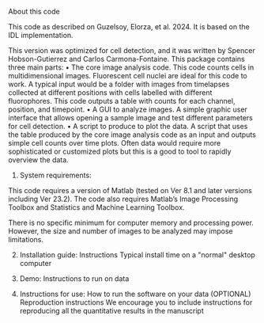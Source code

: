 About this code

This code as described on Guzelsoy, Elorza, et al. 2024.
It is based on the IDL implementation. 

This version was optimized for cell detection, and it was written by Spencer Hobson-Gutierrez and Carlos Carmona-Fontaine.
This package contains three main parts:
•	The core image analysis code. This code counts cells in multidimensional images. Fluorescent cell nuclei are ideal for this code to work. A typical input would be a folder with images from timelapses collected at different positions with cells labelled with different fluorophores. This code outputs a table with counts for each channel, position, and timepoint.
•	A GUI to analyze images. A simple graphic user interface that allows opening a sample image and test different parameters for cell detection.
•	A script to produce to plot the data. A script that uses the table produced by the core image analysis code as an input and outputs simple cell counts over time plots. Often data would require more sophisticated or customized plots but this is a good to tool to rapidly overview the data.

1. System requirements:

This code requires a version of Matlab (tested on Ver 8.1 and later versions including Ver 23.2). The code also requires Matlab’s Image Processing Toolbox and Statistics and Machine Learning Toolbox.

There is no specific minimum for computer memory and processing power. However, the size and number of images to be analyzed may impose limitations.

2. Installation guide:
Instructions
Typical install time on a "normal" desktop computer

3. Demo:
Instructions to run on data

4. Instructions for use:
How to run the software on your data
(OPTIONAL) Reproduction instructions
We encourage you to include instructions for reproducing all the quantitative results in the manuscript
